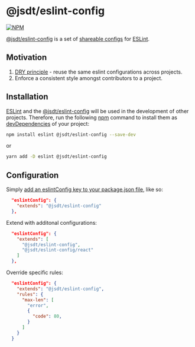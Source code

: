 @jsdt/eslint-config
===================
[![NPM](https://img.shields.io/npm/l/@jsdt/eslint-config)](LICENSE)

[@jsdt/eslint-config](https://github.com/jsdevtools/jsdevtools/tree/master/packages/configs/eslint-config) is a set of [shareable configs](https://eslint.org/docs/developer-guide/shareable-configs) for [ESLint](https://eslint.org/).

Motivation
------------
1. [DRY principle](https://en.wikipedia.org/wiki/Don%27t_repeat_yourself) - reuse the same eslint configurations across projects.
2. Enforce a consistent style amongst contributors to a project.

Installation
------------
[ESLint](https://eslint.org/) and the [@jsdt/eslint-config](https://github.com/jsdevtools/jsdevtools/tree/master/packages/configs/eslint-config) will be used in the development of other projects. Therefore, run the following [npm](https://docs.npmjs.com/about-npm/) command to install them as [devDependencies](https://docs.npmjs.com/files/package.json#devdependencies) of your project:

```bash
npm install eslint @jsdt/eslint-config --save-dev
```
or
```bash
yarn add -D eslint @jsdt/eslint-config
```

Configuration
-------------
Simply [add an eslintConfig key to your package.json file](https://eslint.org/docs/user-guide/configuring), like so:
```json
  "eslintConfig": {
    "extends": "@jsdt/eslint-config"
  },
```
Extend with additonal configurations:
```json
  "eslintConfig": {
    "extends": [
      "@jsdt/eslint-config",
      "@jsdt/eslint-config/react"
    ]
  },
```
Override specific rules:
```json
  "eslintConfig": {
    "extends": "@jsdt/eslint-config",
    "rules": {
      "max-len": [
        "error",
        {
          "code": 80,
        }
      ]
    }
  }
```

